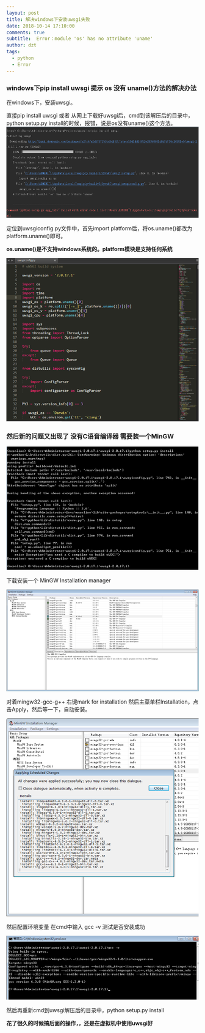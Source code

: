 ```yaml
---
layout: post
title: 解决windows下安装uwsgi失败
date: 2018-10-14 17:10:00
comments: true
subtitle:  Error：module 'os' has no attribute 'uname'
author: dzt
tags: 
  - python
  - Error
---
```




### windows下pip install uwsgi 提示 os 没有 uname()方法的解决办法

在windows下，安装uwsgi。

直接pip install uwsgi 或者 从网上下载好uwsgi后，cmd到该解压后的目录中，python setup.py install的时候，报错，说是os没有uname()这个方法。![](https://raw.githubusercontent.com/yanshigou/yanshigou.github.io/master/img/t/uwsgiError.png)

定位到uwsgiconfig.py文件中，首先import platform后，将os.uname()都改为platform.uname()即可。

**os.uname()是不支持windows系统的。platform模块是支持任何系统**

![](https://raw.githubusercontent.com/yanshigou/yanshigou.github.io/master/img/t/platform.png)



### 然后新的问题又出现了 没有C语音编译器 需要装一个MinGW

![](https://raw.githubusercontent.com/yanshigou/yanshigou.github.io/master/img/t/C.png)

下载安装一个 MinGW Installation manager

![](https://raw.githubusercontent.com/yanshigou/yanshigou.github.io/master/img/t/MinGW-Installation.png)

对着mingw32-gcc-g++ 右键mark for installation 然后主菜单栏Installation，点击Apply，然后等一下，自动安装。

![](https://raw.githubusercontent.com/yanshigou/yanshigou.github.io/master/img/t/MinGW.png)



然后配置环境变量 在cmd中输入 gcc -v 测试是否安装成功

![](https://raw.githubusercontent.com/yanshigou/yanshigou.github.io/master/img/t/gcc.png)





然后再重新cmd到uwsgi解压后的目录中，python setup.py install



**花了很久的时候搞后面的操作，，还是在虚拟机中使用uwsgi好**